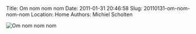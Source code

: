 Title: Om nom nom nom
Date: 2011-01-31 20:46:58
Slug: 20110131-om-nom-nom-nom
Location: Home
Authors: Michiel Scholten

<div class="content-image"><div><img src="http://dammit.nl/images/content/omnomnomnom.gif" alt="Om nom nom nom" title="Om nom nom nom" /></div></div>
<br style="clear: both;" />
